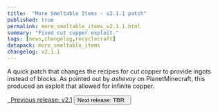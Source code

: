 ```yaml
---
title:  "More Smeltable Items - v2.1.1 patch"
published: true
permalink: more_smeltable_items_v2.1.1.html
summary: "Fixed cut copper exploit."
tags: [news,changelog,recyclecraft]
datapack: more_smeltable_items
changelog: v2.1.1
---
```


A quick patch that changes the recipes for cut copper to provide ingots instead of blocks. As pointed out by *ashevoy* on PlanetMinecraft, this produced an exploit that allowed for infinite copper.

<div class="btn-group">
    <a href="more_smeltable_items_v2.1.html" role="button" class="btn btn-primary"><i class="fa fa-caret-left"></i>&nbsp; Previous release: v2.1</a>
    <button role="button" class="btn btn-default disabled">Next release: TBR &nbsp;<i class="fa fa-caret-right"></i> </button>
</div>